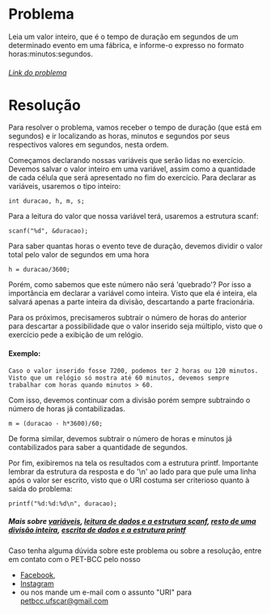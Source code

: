 # Problema 

 Leia um valor inteiro, que é o tempo de duração em segundos de um determinado evento em uma fábrica, e informe-o expresso no formato horas:minutos:segundos.

###### [Link do problema](https://www.urionlinejudge.com.br/judge/pt/problems/view/1019)

# Resolução

Para resolver o problema, vamos receber o tempo de duração (que está em segundos) e ir localizando as horas, minutos e segundos por seus respectivos valores em segundos, nesta ordem.

Começamos declarando nossas variáveis que serão lidas no exercício. Devemos salvar o valor inteiro em uma variável, assim como a quantidade de cada célula que será apresentado no fim do exercício. 
Para declarar as variáveis, usaremos o tipo inteiro:

	int duracao, h, m, s;


Para a leitura do valor que nossa variável terá, usaremos a estrutura scanf:

	scanf("%d", &duracao);


Para saber quantas horas o evento teve de duração, devemos dividir o valor total pelo valor de segundos em uma hora

	h = duracao/3600;

Porém, como sabemos que este número não será 'quebrado'?
Por isso a importância em declarar a variável como inteira. Visto que ela é inteira, ela salvará apenas a parte inteira da divisão, descartando a parte fracionária.


Para os próximos, precisameros subtrair o número de horas do anterior para descartar a possibilidade que o valor inserido seja múltiplo, visto que o exercício pede a exibição de um relógio.

#### Exemplo:
	Caso o valor inserido fosse 7200, podemos ter 2 horas ou 120 minutos. Visto que um relógio só mostra até 60 minutos, devemos sempre trabalhar com horas quando minutos > 60.

Com isso, devemos continuar com a divisão porém sempre subtraindo o número de horas já contabilizadas.

	m = (duracao - h*3600)/60;

De forma similar, devemos subtrair o número de horas e minutos já contabilizados para saber a quantidade de segundos.

Por fim, exibiremos na tela os resultados com a estrutura printf. Importante lembrar da estrutura da resposta e do '\n' ao lado para que pule uma linha após o valor ser escrito, visto que o URI costuma ser criterioso quanto à saída do problema:

	printf("%d:%d:%d\n", duracao);


##### Mais sobre [variáveis](http://linguagemc.com.br/variaveis-em-linguagem-c/), [leitura de dados e a estrutura scanf](http://linguagemc.com.br/operacoes-de-entrada-e-saida-de-dados-em-linguagem-c/), [resto de uma divisão inteira](http://linguagemc.com.br/resto-de-uma-divisao-inteira-em-c/), [escrita de dados e a estrutura printf](http://linguagemc.com.br/operacoes-de-entrada-e-saida-de-dados-em-linguagem-c/)

Caso tenha alguma dúvida sobre este problema ou sobre a resolução, entre em contato com o PET-BCC pelo nosso
* [Facebook](https://www.facebook.com/petbcc/),
* [Instagram](https://www.instagram.com/petbcc.ufscar/)
* ou nos mande um e-mail com o assunto "URI" para  petbcc.ufscar@gmail.com

